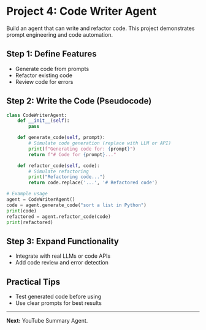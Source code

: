 
# Project 4: Code Writer Agent

Build an agent that can write and refactor code. This project demonstrates prompt engineering and code automation.

## Step 1: Define Features
- Generate code from prompts
- Refactor existing code
- Review code for errors

## Step 2: Write the Code (Pseudocode)
```python
class CodeWriterAgent:
	def __init__(self):
		pass

	def generate_code(self, prompt):
		# Simulate code generation (replace with LLM or API)
		print(f"Generating code for: {prompt}")
		return f"# Code for {prompt}..."

	def refactor_code(self, code):
		# Simulate refactoring
		print("Refactoring code...")
		return code.replace('...', '# Refactored code')

# Example usage
agent = CodeWriterAgent()
code = agent.generate_code("sort a list in Python")
print(code)
refactored = agent.refactor_code(code)
print(refactored)
```

## Step 3: Expand Functionality
- Integrate with real LLMs or code APIs
- Add code review and error detection

## Practical Tips
- Test generated code before using
- Use clear prompts for best results

---
**Next:** YouTube Summary Agent.